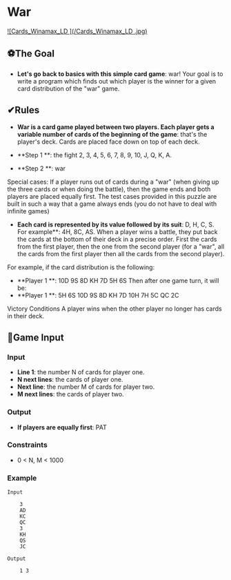 # War
 
[![Cards_Winamax_LD ](/Cards_Winamax_LD .jpg)](Cards_Winamax_LD )

## ⚽The Goal
* **Let's go back to basics with this simple card game**: war!
Your goal is to write a program which finds out which player is the winner for a given card distribution of the "war" game.

## ✔Rules
* **War is a card game played between two players. Each player gets a variable number of cards of the beginning of the game**: that's the player's deck. Cards are placed face down on top of each deck.
* **Step 1 **: the fight
2, 3, 4, 5, 6, 7, 8, 9, 10, J, Q, K, A.
 
* **Step 2 **: war
 
Special cases:
If a player runs out of cards during a "war" (when giving up the three cards or when doing the battle), then the game ends and both players are placed equally first.
The test cases provided in this puzzle are built in such a way that a game always ends (you do not have to deal with infinite games)
* **Each card is represented by its value followed by its suit**: D, H, C, S. For example**: 4H, 8C, AS.
When a player wins a battle, they put back the cards at the bottom of their deck in a precise order. First the cards from the first player, then the one from the second player (for a "war", all the cards from the first player then all the cards from the second player).

For example, if the card distribution is the following:
* **Player 1 **: 10D 9S 8D KH 7D 5H 6S
Then after one game turn, it will be:
* **Player 1 **: 5H 6S 10D 9S 8D KH 7D 10H 7H 5C QC 2C
 
Victory Conditions
A player wins when the other player no longer has cards in their deck.

## 📑Game Input

### Input
* **Line 1**: the number N of cards for player one.
* **N next lines**: the cards of player one.
* **Next line**: the number M of cards for player two.
* **M next lines**: the cards of player two.

### Output
* **If players are equally first**: PAT

### Constraints
* 0 < N, M < 1000

### Example

    Input

        3
        AD
        KC
        QC
        3
        KH
        QS
        JC

    Output

        1 3        